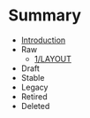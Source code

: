# Summary

* [Introduction](README.md)
* Raw
    * [1/LAYOUT](1/README.md)
* Draft
* Stable
* Legacy
* Retired
* Deleted
